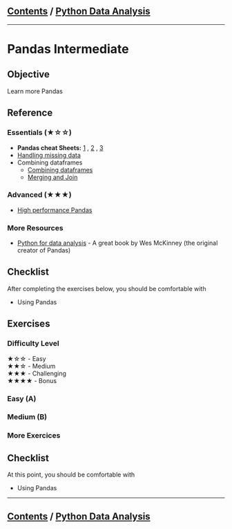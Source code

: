 <link rel='stylesheet' href='../assets/css/main.css'/>

## [Contents](../contents.md) / [Python Data Analysis](0-README.md)

---

# Pandas Intermediate

## Objective

Learn more Pandas

## Reference

### Essentials (★☆☆)

- **Pandas cheat Sheets:** [1](https://pandas.pydata.org/Pandas_Cheat_Sheet.pdf) ,  [2](http://datacamp-community-prod.s3.amazonaws.com/dbed353d-2757-4617-8206-8767ab379ab3) , [3](https://drive.google.com/file/d/1UHK8wtWbADvHKXFC937IS6MTnlSZC_zB/view)
- [Handling missing data](https://jakevdp.github.io/PythonDataScienceHandbook/03.04-missing-values.html)
- Combining dataframes
  - [Combining dataframes](https://jakevdp.github.io/PythonDataScienceHandbook/03.06-concat-and-append.html)
  - [Merging and Join](https://jakevdp.github.io/PythonDataScienceHandbook/03.06-concat-and-append.html)

### Advanced (★★★)

- [High performance Pandas](https://jakevdp.github.io/PythonDataScienceHandbook/03.12-performance-eval-and-query.html)

### More Resources

- [Python for data analysis](https://www.oreilly.com/library/view/python-for-data/9781449323592/) - A great book by Wes McKinney  (the original creator of Pandas)

## Checklist

After completing the exercises below, you should be comfortable with

- Using Pandas

## Exercises

### Difficulty Level

★☆☆  - Easy  
★★☆  - Medium  
★★★  - Challenging  
★★★★ - Bonus

### Easy (A)



### Medium (B)


### More Exercices



## Checklist

At this point, you should be comfortable with

- Using Pandas

---

## [Contents](../contents.md) / [Python Data Analysis](0-README.md)

